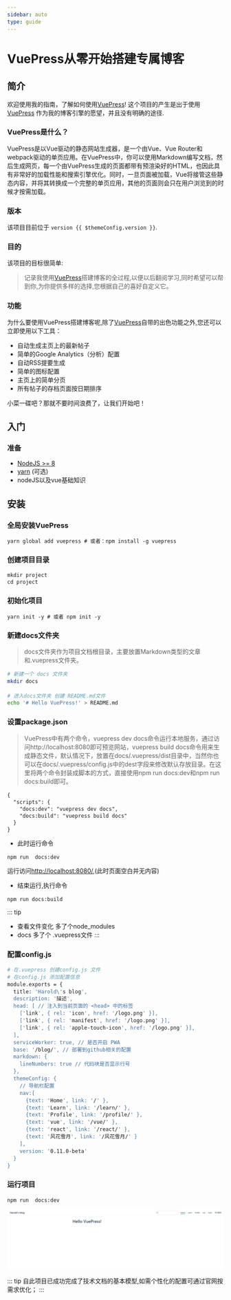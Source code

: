 ```yaml
---
sidebar: auto
type: guide
---
```


# VuePress从零开始搭建专属博客

## 简介

欢迎使用我的指南，了解如何使用[VuePress](https://github.com/harold1024/blog/)! 这个项目的产生是出于使用 [VuePress](https://vuepress.vuejs.org) 作为我的博客引擎的愿望，并且没有明确的途径.

### VuePress是什么？

VuePress是以Vue驱动的静态网站生成器，是一个由Vue、Vue Router和webpack驱动的单页应用。在VuePress中，你可以使用Markdown编写文档，然后生成网页，每一个由VuePress生成的页面都带有预渲染好的HTML，也因此具有非常好的加载性能和搜索引擎优化。同时，一旦页面被加载，Vue将接管这些静态内容，并将其转换成一个完整的单页应用，其他的页面则会只在用户浏览到的时候才按需加载。

### 版本

该项目目前位于 `version {{ $themeConfig.version }}`.

### 目的

该项目的目标很简单:

> 记录我使用[VuePress](https://vuepress.vuejs.org/)搭建博客的全过程,以便以后翻阅学习,同时希望可以帮到你,为你提供多样的选择,您根据自己的喜好自定义它。

### 功能

为什么要使用VuePress搭建博客呢,除了[VuePress](https://vuepress.vuejs.org/)自带的出色功能之外,您还可以立即使用以下工具：

- 自动生成主页上的最新帖子
- 简单的Google Analytics（分析）配置
- 自动RSS提要生成
- 简单的图标配置
- 主页上的简单分页
- 所有帖子的存档页面按日期排序

小菜一碟吧？那就不要时间浪费了，让我们开始吧！

## 入门

### 准备

- [NodeJS >= 8](https://nodejs.org/)
- [yarn](https://yarnpkg.com/lang/en/docs/install/) (可选)
- nodeJS以及vue基础知识

## 安装

<!-- ::: tip
If your plan is follow the tutorial all the way through to deployment, make sure you fork this project instead of simply cloning it!
::: -->

### 全局安装VuePress

```
yarn global add vuepress # 或者：npm install -g vuepress
```

### 创建项目目录

```
mkdir project
cd project
```

### 初始化项目

```
yarn init -y # 或者 npm init -y
```

### 新建docs文件夹

> docs文件夹作为项目文档根目录，主要放置Markdown类型的文章和.vuepress文件夹。

```bash
# 新建一个 docs 文件夹
mkdir docs

# 进入docs文件夹 创建 README.md文件
echo '# Hello VuePress!' > README.md
```

### 设置package.json

> VuePress中有两个命令，vuepress dev docs命令运行本地服务，通过访问http://localhost:8080即可预览网站，vuepress build docs命令用来生成静态文件，默认情况下，放置在docs/.vuepress/dist目录中，当然你也可以在docs/.vuepress/config.js中的dest字段来修改默认存放目录。在这里将两个命令封装成脚本的方式，直接使用npm run docs:dev和npm run docs:build即可。

```
{
  "scripts": {
    "docs:dev": "vuepress dev docs",
    "docs:build": "vuepress build docs"
  }
}
```

- 此时运行命令
```
npm run  docs:dev
```
运行访问[http://localhost:8080/](http://localhost:8080/),(此时页面空白并无内容)

- 结束运行,执行命令
```
npm run docs:build
```

::: tip
- 查看文件变化 多了个node_modules 
- docs 多了个 .vuepress文件
:::

### 配置config.js
 
```bash
# 在.vuepress 创建config.js 文件 
# 在config.js 添加配置信息
module.exports = {
  title: 'Harold\'s blog',
  description: '描述',
  head: [ // 注入到当前页面的 <head> 中的标签
    ['link', { rel: 'icon', href: '/logo.png' }],
    ['link', { rel: 'manifest', href: '/logo.png' }],
    ['link', { rel: 'apple-touch-icon', href: '/logo.png' }],
  ],
  serviceWorker: true, // 是否开启 PWA
  base: '/blog/', // 部署到github相关的配置
  markdown: {
    lineNumbers: true // 代码块是否显示行号
  },
  themeConfig: {
    // 导航栏配置
    nav:[
      {text: 'Home', link: '/' },
      {text: 'Learn', link: '/learn/' },
      {text: 'Profile', link: '/profile/' },
      {text: 'vue', link: '/vue/' },
      {text: 'react', link: '/react/' },
      {text: '风花雪月', link: '/风花雪月/' }
    ],
    version: '0.11.0-beta'
  }
}
```
### 运行项目
```
npm run  docs:dev
```

![An image](./images/pro.png)

::: tip
自此项目已成功完成了技术文档的基本模型,如需个性化的配置可通过官网按需求优化；
:::
